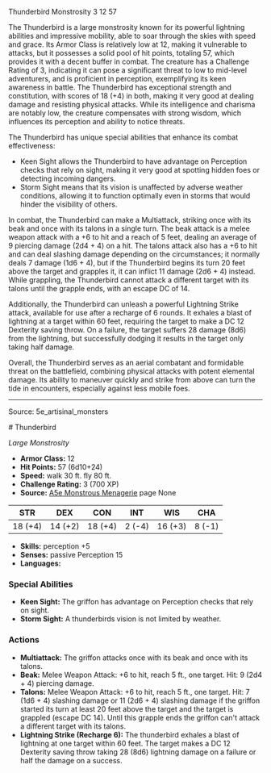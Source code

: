 <MonsterName/>Thunderbird</MonsterName>
<CreatureType/>Monstrosity</CreatureType>
<CR/>3</CR>
<AC/>12</AC>
<HP/>57</HP>
<summary>The Thunderbird is a large monstrosity known for its powerful lightning abilities and impressive mobility, able to soar through the skies with speed and grace. Its Armor Class is relatively low at 12, making it vulnerable to attacks, but it possesses a solid pool of hit points, totaling 57, which provides it with a decent buffer in combat. The creature has a Challenge Rating of 3, indicating it can pose a significant threat to low to mid-level adventurers, and is proficient in perception, exemplifying its keen awareness in battle. The Thunderbird has exceptional strength and constitution, with scores of 18 (+4) in both, making it very good at dealing damage and resisting physical attacks. While its intelligence and charisma are notably low, the creature compensates with strong wisdom, which influences its perception and ability to notice threats. </summary>

<detail>

The Thunderbird has unique special abilities that enhance its combat effectiveness: 

- Keen Sight allows the Thunderbird to have advantage on Perception checks that rely on sight, making it very good at spotting hidden foes or detecting incoming dangers.
- Storm Sight means that its vision is unaffected by adverse weather conditions, allowing it to function optimally even in storms that would hinder the visibility of others.

In combat, the Thunderbird can make a Multiattack, striking once with its beak and once with its talons in a single turn. The beak attack is a melee weapon attack with a +6 to hit and a reach of 5 feet, dealing an average of 9 piercing damage (2d4 + 4) on a hit. The talons attack also has a +6 to hit and can deal slashing damage depending on the circumstances; it normally deals 7 damage (1d6 + 4), but if the Thunderbird begins its turn 20 feet above the target and grapples it, it can inflict 11 damage (2d6 + 4) instead. While grappling, the Thunderbird cannot attack a different target with its talons until the grapple ends, with an escape DC of 14.

Additionally, the Thunderbird can unleash a powerful Lightning Strike attack, available for use after a recharge of 6 rounds. It exhales a blast of lightning at a target within 60 feet, requiring the target to make a DC 12 Dexterity saving throw. On a failure, the target suffers 28 damage (8d6) from the lightning, but successfully dodging it results in the target only taking half damage.

Overall, the Thunderbird serves as an aerial combatant and formidable threat on the battlefield, combining physical attacks with potent elemental damage. Its ability to maneuver quickly and strike from above can turn the tide in encounters, especially against less mobile foes.</detail>



---

Source: 5e_artisinal_monsters

<statblock>
# Thunderbird

*Large* *Monstrosity*

- **Armor Class:** 12
- **Hit Points:** 57 (6d10+24)
- **Speed:** walk 30 ft. fly 80 ft.
- **Challenge Rating:** 3 (700 XP)
- **Source:** [A5e Monstrous Menagerie](https://enpublishingrpg.com/products/level-up-monstrous-menagerie-a5e) page None

| STR | DEX | CON | INT | WIS | CHA |
| --- | --- | --- | --- | --- | --- |
| 18 (+4) | 14 (+2) | 18 (+4) | 2 (-4) | 16 (+3) | 8 (-1) |

- **Skills:** perception +5
- **Senses:** passive Perception 15
- **Languages:** 

### Special Abilities

- **Keen Sight:** The griffon has advantage on Perception checks that rely on sight.
- **Storm Sight:** A thunderbirds vision is not limited by weather.

### Actions

- **Multiattack:** The griffon attacks once with its beak and once with its talons.
- **Beak:** Melee Weapon Attack: +6 to hit, reach 5 ft., one target. Hit: 9 (2d4 + 4) piercing damage.
- **Talons:** Melee Weapon Attack: +6 to hit, reach 5 ft., one target. Hit: 7 (1d6 + 4) slashing damage  or 11 (2d6 + 4) slashing damage if the griffon started its turn at least 20 feet above the target  and the target is grappled (escape DC 14). Until this grapple ends  the griffon can't attack a different target with its talons.
- **Lightning Strike (Recharge 6):** The thunderbird exhales a blast of lightning at one target within 60 feet. The target makes a DC 12 Dexterity saving throw  taking 28 (8d6) lightning damage on a failure or half the damage on a success.


</statblock>


